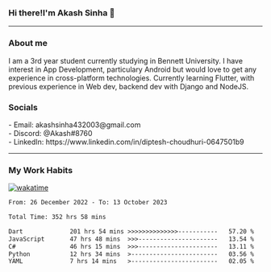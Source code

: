 <h3>Hi there!I'm Akash Sinha 👋</h3>

--- 

<h3>About me</h3>
I am a 3rd year student currently studying in Bennett University. I have interest in App Development, particulary Android but would love to get any experience in cross-platform technologies. Currently learning Flutter, with previous experience in Web dev, backend dev with Django and NodeJS.

<h3>Socials</h3>
 - Email: akashsinha432003@gmail.com<br>
 - Discord: @Akash#8760<br>
 - LinkedIn: https://www.linkedin.com/in/diptesh-choudhuri-0647501b9<br>


---

<h3>My Work Habits</h3>

[![wakatime](https://wakatime.com/badge/user/938b2951-49cf-4810-9b9e-c17cde3d3343.svg)](https://wakatime.com/@938b2951-49cf-4810-9b9e-c17cde3d3343)

<!--START_SECTION:waka-->

```txt
From: 26 December 2022 - To: 13 October 2023

Total Time: 352 hrs 58 mins

Dart             201 hrs 54 mins >>>>>>>>>>>>>>-----------   57.20 %
JavaScript       47 hrs 48 mins  >>>----------------------   13.54 %
C#               46 hrs 15 mins  >>>----------------------   13.11 %
Python           12 hrs 34 mins  >------------------------   03.56 %
YAML             7 hrs 14 mins   >------------------------   02.05 %
```

<!--END_SECTION:waka-->


